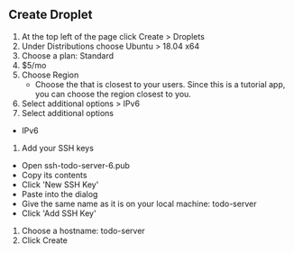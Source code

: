 ## Create Droplet

1. At the top left of the page click Create > Droplets
1. Under Distributions choose Ubuntu > 18.04 x64
1. Choose a plan: Standard
1. $5/mo
1. Choose Region
   - Choose the that is closest to your users. Since this is a tutorial app, you can choose the region closest to you.
1. Select additional options > IPv6
1. Select additional options
  - IPv6
1. Add your SSH keys
  - Open ssh-todo-server-6.pub
  - Copy its contents
  - Click 'New SSH Key'
  - Paste into the dialog
  - Give the same name as it is on your local machine: todo-server
  - Click 'Add SSH Key'
1. Choose a hostname: todo-server
1. Click Create
